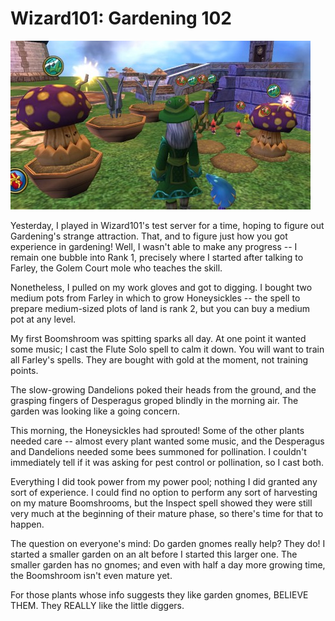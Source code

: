 # Wizard101: Gardening 102

[![](../uploads/2010/11/WizardGraphicalClient-2010-11-24-08-06-27-68-480x270.jpg "How does your garden grow?")](../uploads/2010/11/WizardGraphicalClient-2010-11-24-08-06-27-68.jpg)

Yesterday, I played in Wizard101's test server for a time, hoping to figure out Gardening's strange attraction. That, and to figure just how you got experience in gardening! Well, I wasn't able to make any progress -- I remain one bubble into Rank 1, precisely where I started after talking to Farley, the Golem Court mole who teaches the skill.

Nonetheless, I pulled on my work gloves and got to digging. I bought two medium pots from Farley in which to grow Honeysickles -- the spell to prepare medium-sized plots of land is rank 2, but you can buy a medium pot at any level.

My first Boomshroom was spitting sparks all day. At one point it wanted some music; I cast the Flute Solo spell to calm it down. You will want to train all Farley's spells. They are bought with gold at the moment, not training points.

The slow-growing Dandelions poked their heads from the ground, and the grasping fingers of Desperagus groped blindly in the morning air. The garden was looking like a going concern.

This morning, the Honeysickles had sprouted! Some of the other plants needed care -- almost every plant wanted some music, and the Desperagus and Dandelions needed some bees summoned for pollination. I couldn't immediately tell if it was asking for pest control or pollination, so I cast both.

Everything I did took power from my power pool; nothing I did granted any sort of experience. I could find no option to perform any sort of harvesting on my mature Boomshrooms, but the Inspect spell showed they were still very much at the beginning of their mature phase, so there's time for that to happen.

The question on everyone's mind: Do garden gnomes really help? They do! I started a smaller garden on an alt before I started this larger one. The smaller garden has no gnomes; and even with half a day more growing time, the Boomshroom isn't even mature yet.

For those plants whose info suggests they like garden gnomes, BELIEVE THEM. They REALLY like the little diggers.
